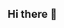 ## Hi there 👋

<!--
**Gerardmejorado/Gerardmejorado** is a ✨ _special_ ✨ repository because its `README.md` (this file) appears on your GitHub profile.

Here are some ideas to get you started:

- 🔭 I’m currently working on ...
- 🌱 I’m currently learning ...
- 👯 I’m looking to collaborate on ...
- 🤔 I’m looking for help with ...
- 💬 Ask me about ...
- 📫 How to reach me: ...
- 😄 Pronouns: ...
- ⚡ Fun fact: ...
https://m.facebook.com/profile.php?id=100093559972544&profile_tab_item_selected=photoshttps://www.facebook.com/profile.php?id=100093559972544https://www.facebook.com/profile.php?id=100093952724686&mibextid=ZbWKwL
